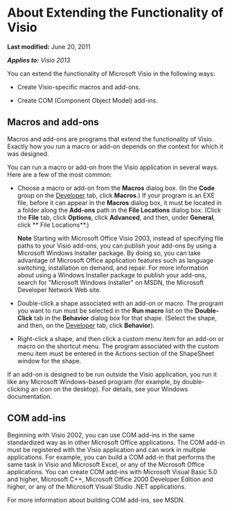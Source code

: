 
# About Extending the Functionality of Visio

 **Last modified:** June 20, 2011

 _**Applies to:** Visio 2013_

You can extend the functionality of Microsoft Visio in the following ways:


- Create Visio-specific macros and add-ons.
    
- Create COM (Component Object Model) add-ins.
    

## Macros and add-ons

Macros and add-ons are programs that extend the functionality of Visio. Exactly how you run a macro or add-on depends on the context for which it was designed.

You can run a macro or add-on from the Visio application in several ways. Here are a few of the most common:


- Choose a macro or add-on from the  **Macros** dialog box. (In the **Code** group on the [Developer](1bdc55f5-8fc7-7257-03d5-c049eceb29ff.md) tab, click **Macros**.) If your program is an EXE file, before it can appear in the  **Macros** dialog box, it must be located in a folder along the **Add-ons** path in the **File Locations** dialog box. (Click the **File** tab, click **Options**, click  **Advanced**, and then, under  **General**, click ** File Locations**.) 
    
     **Note**  Starting with Microsoft Office Visio 2003, instead of specifying file paths to your Visio add-ons, you can publish your add-ons by using a Microsoft Windows Installer package. By doing so, you can take advantage of Microsoft Office application features such as language switching, installation on demand, and repair. For more information about using a Windows Installer package to publish your add-ons, search for "Microsoft Windows Installer" on MSDN, the Microsoft Developer Network Web site.
- Double-click a shape associated with an add-on or macro. The program you want to run must be selected in the  **Run macro** list on the **Double-Click** tab in the **Behavior** dialog box for that shape. (Select the shape, and then, on the [Developer](1bdc55f5-8fc7-7257-03d5-c049eceb29ff.md) tab, click **Behavior**).
    
- Right-click a shape, and then click a custom menu item for an add-on or macro on the shortcut menu. The program associated with the custom menu item must be entered in the Actions section of the ShapeSheet window for the shape.
    
If an add-on is designed to be run outside the Visio application, you run it like any Microsoft Windows-based program (for example, by double-clicking an icon on the desktop). For details, see your Windows documentation.


## COM add-ins

Beginning with Visio 2002, you can use COM add-ins in the same standardized way as in other Microsoft Office applications. The COM add-in must be registered with the Visio application and can work in multiple applications. For example, you can build a COM add-in that performs the same task in Visio and Microsoft Excel, or any of the Microsoft Office applications. You can create COM add-ins with Microsoft Visual Basic 5.0 and higher, Microsoft C++, Microsoft Office 2000 Developer Edition and higher, or any of the Microsoft Visual Studio .NET applications.

For more information about building COM add-ins, see MSDN.

